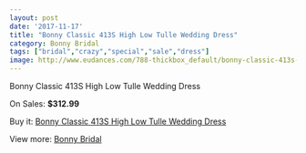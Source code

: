 ```yaml
---
layout: post
date: '2017-11-17'
title: "Bonny Classic 413S High Low Tulle Wedding Dress"
category: Bonny Bridal
tags: ["bridal","crazy","special","sale","dress"]
image: http://www.eudances.com/788-thickbox_default/bonny-classic-413s-high-low-tulle-wedding-dress.jpg
---
```

Bonny Classic 413S High Low Tulle Wedding Dress

On Sales: **$312.99**
<a href="https://www.eudances.com/en/bonny-bridal/264-bonny-classic-413s-high-low-tulle-wedding-dress.html"><amp-img layout="responsive" width="600" height="600" src="//www.eudances.com/788-thickbox_default/bonny-classic-413s-high-low-tulle-wedding-dress.jpg" alt="Bonny Classic 413S High Low Tulle Wedding Dress 0" /></a>
<a href="https://www.eudances.com/en/bonny-bridal/264-bonny-classic-413s-high-low-tulle-wedding-dress.html"><amp-img layout="responsive" width="600" height="600" src="//www.eudances.com/789-thickbox_default/bonny-classic-413s-high-low-tulle-wedding-dress.jpg" alt="Bonny Classic 413S High Low Tulle Wedding Dress 1" /></a>

Buy it: [Bonny Classic 413S High Low Tulle Wedding Dress](https://www.eudances.com/en/bonny-bridal/264-bonny-classic-413s-high-low-tulle-wedding-dress.html "Bonny Classic 413S High Low Tulle Wedding Dress")

View more: [Bonny Bridal](https://www.eudances.com/en/3-bonny-bridal "Bonny Bridal")
